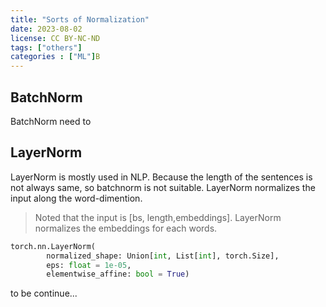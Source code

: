 ```yaml
---
title: "Sorts of Normalization"
date: 2023-08-02
license: CC BY-NC-ND
tags: ["others"]
categories : ["ML"]B
---
```


## BatchNorm

BatchNorm need to 

## LayerNorm

LayerNorm is mostly used in NLP. Because the length of the sentences is not always same, so batchnorm is not suitable. LayerNorm normalizes the input along the word-dimention.

>  Noted that the input is [bs, length,embeddings]. LayerNorm normalizes the embeddings for each words.

```python
torch.nn.LayerNorm(
        normalized_shape: Union[int, List[int], torch.Size],
        eps: float = 1e-05,
        elementwise_affine: bool = True)
```

to be continue...
